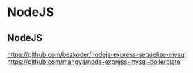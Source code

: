 # NodeJS


## NodeJS
https://github.com/bezkoder/nodejs-express-sequelize-mysql
https://github.com/mangya/node-express-mysql-boilerplate